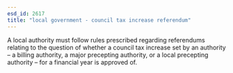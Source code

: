 ```yaml
---
esd_id: 2617
title: "local government - council tax increase referendum"
---
```


A local authority must follow rules prescribed regarding referendums relating to the question of whether a council tax increase set by an authority – a billing authority, a major precepting authority, or a local precepting authority – for a financial year is approved of.

